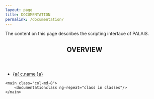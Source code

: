 ```yaml
---
layout: page
title: DOCUMENTATION
permalink: /documentation/
---
```


<p>
	The content on this page describes the scripting interface of PALAIS.
</p>

<div class="row documentation" ng-controller="DocumentationController">
	<aside class="col-md-4">
		<div class="documentation-sidebar-box">
			<header>
				<h2>OVERVIEW</h2>
			</header>
			<nav>
				<ul class="documentation-sidebar">
					<li ng-repeat="c in classes"><a href="#{a{ c.name }a}">{a{ c.name }a}</a></li>
				</ul>
			</nav>
		</div>
	</aside>

	<main class="col-md-8">
		<documentationclass ng-repeat="class in classes"/>
	</main>
</div>
